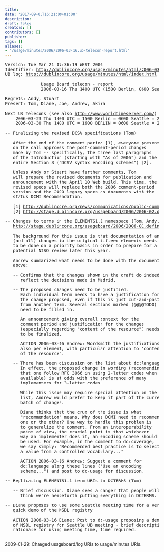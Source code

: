 ```yaml
---
title: 
date: '2017-09-01T16:21:09+01:00'
description: 
draft: false
creators: []
contributors: []
publisher: 
tags: []
aliases:
- "/usage/minutes/2006/2006-03-16.ub-telecon-report.html"
---
```


<pre>
Version: Tue Mar 21 07:36:19 WEST 2006
Identifier: <a href="http://dublincore.org/usage/minutes/2006/2006-03-16.ub-telecon-report.html">http://dublincore.org/usage/minutes/html/2006-03-16.ub-telecon-report.html</a>
UB log: <a href="http://dublincore.org/usage/minutes/index.html">http://dublincore.org/usage/minutes/html/index.html</a>

              Usage Board telecon - report
              2006-03-16 Thu 1400 UTC (1500 Berlin, 0600 Seattle, 2300 Tokyo)

Regrets: Andy, Stuart
Present: Tom, Diane, Joe, Andrew, Akira

Next UB Telecons (see also <a href="http://www.worldtimeserver.com/">http://www.worldtimeserver.com/</a>)
    2006-03-23 Thu 1400 UTC = 1500 Berlin = 0600 Seattle = 2300 Tokyo
    2006-03-30 Thu 1400 UTC = 1600 BERLIN = 0600 Seattle = 2300 Tokyo

-- Finalizing the revised DCSV specifications (Tom)

   After the end of the comment period [1], everyone present
   on the call approves the post-comment-period changes
   made by Tom -- specifically, the three last paragraphs
   of the Introduction (starting with "As of 2006") and the
   entire Section 3 ("DCSV syntax encoding schemes") [2].

   Unless Andy or Stuart have further comments, Tom
   will prepare the revised documents for publication and
   announcement with the April 10 Web build. This time, the
   revised specs will replace both the 2006 comment-period
   version and the 2000 legacy specs as documents with the
   status DCMI Recommendation.

   [1] <a href="http://dublincore.org/news/communications/public-comment.shtml">http://dublincore.org/news/communications/public-comment.shtml</a>
   [2] <a href="http://stage.dublincore.org/usageboard/2006/2006-02.dcsv/2006-04-10.dcmi-dcsv.shtml">http://stage.dublincore.org/usageboard/2006/2006-02.dcsv/2006-04-10.dcmi-dcsv.shtml</a>

-- Changes to terms in the ELEMENTS1.1 namespace (Tom, Andy, Andrew)
   <a href="http://stage.dublincore.org/usageboard/2006/2006-01.definitions/term-changes/">http://stage.dublincore.org/usageboard/2006/2006-01.definitions/term-changes/</a>

   The background for this issue is that documentation of any
   (and all) changes to the original fifteen elements needs
   to be done on a priority basis in order to prepare for a
   potential NISO review later this year.

   Andrew summarized what needs to be done with the document
   above:

   -- Confirms that the changes shown in the draft do indeed
      reflect the decisions made in Madrid.

   -- The proposed changes need to be justified.
      Each individual term needs to have a justification for
      the change proposed, even if this is just cut-and-paste
      from another term. Several sections marked (@@@@TODO)
      need to be filled in.

      An announcement giving overall context for the
      comment period and justification for the changes
      (especially regarding "content of the resource") needs
      to be finalized.

      ACTION 2006-03-16 Andrew: Wordsmith the justifications,
      also per element, with particular attention to "content
      of the resource".

   -- There has been discussion on the list about dc:language.
      In effect, the proposed change in wording (recommending
      that one follow RFC 3066 in using 2-letter codes when
      available) is at odds with the preference of many
      implementers for 3-letter codes.

      While this issue may require special attention on the
      list, Andrew would prefer to keep it part of the current
      batch of changes.

      Diane thinks that the crux of the issue is what
      "recommendation" means. Why does DCMI need to recommend
      one or the other? One way to handle this problem is
      to generalize the comment. From an interoperability
      point of view, the crucial point is that whichever
      way an implementer does it, an encoding scheme should
      be used. For example, in the comment to dc:coverage,
      we say simply: "Recommended best practice is to select
      a value from a controlled vocabulary..."

      ACTION 2006-03-16 Andrew: Suggest a comment for
      dc:language along these lines ("Use an encoding
      scheme...") and post to dc-usage for discussion.

-- Replicating ELEMENTS1.1 term URIs in DCTERMS (Tom)

   -- Brief discussion. Diane sees a danger that people will
      think we're henceforth putting everything in DCTERMS.

-- Diane proposes to use some Seattle meeting time for a very
   quick demo of the NSDL registry

   ACTION 2006-03-16 Diane: Post to dc-usage proposing a demo
   of NSDL registry for Seattle UB meeting - brief description,
   rationale for using meeting time, time required.

</pre>2009-01-29: Changed usageboard/log URIs to usage/minutes URIs.
